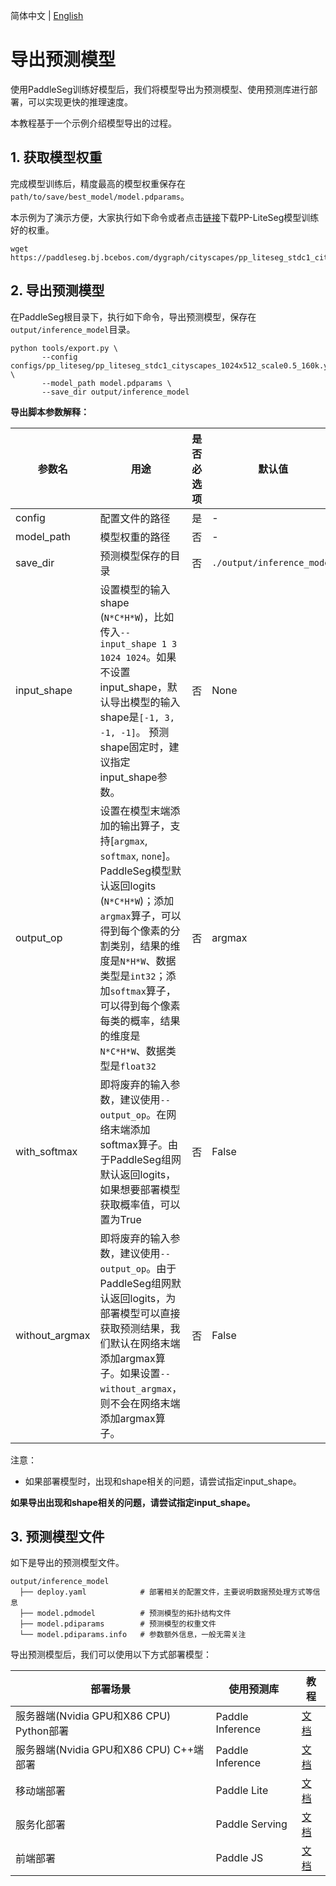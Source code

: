 简体中文 | [English](model_export.md)

# 导出预测模型

使用PaddleSeg训练好模型后，我们将模型导出为预测模型、使用预测库进行部署，可以实现更快的推理速度。

本教程基于一个示例介绍模型导出的过程。

## 1. 获取模型权重

完成模型训练后，精度最高的模型权重保存在`path/to/save/best_model/model.pdparams`。

本示例为了演示方便，大家执行如下命令或者点击[链接](https://paddleseg.bj.bcebos.com/dygraph/cityscapes/pp_liteseg_stdc1_cityscapes_1024x512_scale0.5_160k/model.pdparams)下载PP-LiteSeg模型训练好的权重。

```shell
wget https://paddleseg.bj.bcebos.com/dygraph/cityscapes/pp_liteseg_stdc1_cityscapes_1024x512_scale0.5_160k/model.pdparams
```

## 2. 导出预测模型

在PaddleSeg根目录下，执行如下命令，导出预测模型，保存在`output/inference_model`目录。

```shell
python tools/export.py \
       --config configs/pp_liteseg/pp_liteseg_stdc1_cityscapes_1024x512_scale0.5_160k.yml \
       --model_path model.pdparams \
       --save_dir output/inference_model
```

**导出脚本参数解释：**

|参数名|用途|是否必选项|默认值|
|-|-|-|-|
|config        | 配置文件的路径       | 是 | - |
|model_path    | 模型权重的路径      | 否 | - |
|save_dir      | 预测模型保存的目录  | 否 | `./output/inference_model` |
|input_shape   | 设置模型的输入shape (`N*C*H*W`)，比如传入`--input_shape 1 3 1024 1024`。如果不设置input_shape，默认导出模型的输入shape是`[-1, 3, -1, -1]`。 预测shape固定时，建议指定input_shape参数。 | 否 | None |
|output_op     | 设置在模型末端添加的输出算子，支持[`argmax`, `softmax`, `none`]。PaddleSeg模型默认返回logits (`N*C*H*W`)；添加`argmax`算子，可以得到每个像素的分割类别，结果的维度是`N*H*W`、数据类型是`int32`；添加`softmax`算子，可以得到每个像素每类的概率，结果的维度是`N*C*H*W`、数据类型是`float32` | 否 | argmax |
|with_softmax  | 即将废弃的输入参数，建议使用`--output_op`。在网络末端添加softmax算子。由于PaddleSeg组网默认返回logits，如果想要部署模型获取概率值，可以置为True | 否 | False |
|without_argmax| 即将废弃的输入参数，建议使用`--output_op`。由于PaddleSeg组网默认返回logits，为部署模型可以直接获取预测结果，我们默认在网络末端添加argmax算子。如果设置`--without_argmax`，则不会在网络末端添加argmax算子。 | 否 | False |

注意：
* 如果部署模型时，出现和shape相关的问题，请尝试指定input_shape。

**如果导出出现和shape相关的问题，请尝试指定input_shape。**

## 3. 预测模型文件

如下是导出的预测模型文件。

```shell
output/inference_model
  ├── deploy.yaml            # 部署相关的配置文件，主要说明数据预处理方式等信息
  ├── model.pdmodel          # 预测模型的拓扑结构文件
  ├── model.pdiparams        # 预测模型的权重文件
  └── model.pdiparams.info   # 参数额外信息，一般无需关注
```

导出预测模型后，我们可以使用以下方式部署模型：

|部署场景|使用预测库|教程|
|-|-|-|
|服务器端(Nvidia GPU和X86 CPU) Python部署|Paddle Inference|[文档](../deploy/python/)|
|服务器端(Nvidia GPU和X86 CPU) C++端部署|Paddle Inference|[文档](../deploy/cpp/)|
|移动端部署|Paddle Lite|[文档](../deploy/lite/)|
|服务化部署|Paddle Serving|[文档](../deploy/serving/)|
|前端部署|Paddle JS|[文档](../deploy/web/)|
